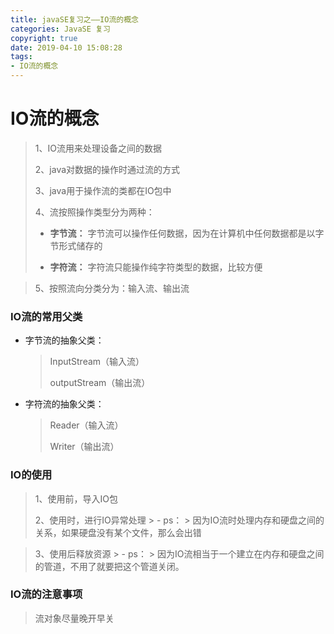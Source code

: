 ```yaml
---
title: javaSE复习之——IO流的概念
categories: JavaSE 复习
copyright: true
date: 2019-04-10 15:08:28
tags:
- IO流的概念
---
```

# IO流的概念
> 1、IO流用来处理设备之间的数据
> 
> 2、java对数据的操作时通过流的方式
> 
> 3、java用于操作流的类都在IO包中
> 
> 4、流按照操作类型分为两种：
> - **字节流：**
> 字节流可以操作任何数据，因为在计算机中任何数据都是以字节形式储存的
> 
> - **字符流：**
> 字符流只能操作纯字符类型的数据，比较方便

<!--more-->

> 5、按照流向分类分为：输入流、输出流

### IO流的常用父类
- 字节流的抽象父类：
	> InputStream（输入流）
	> 
	> outputStream（输出流）
- 字符流的抽象父类：
	> Reader（输入流）
	> 
	> Writer（输出流）

### IO的使用
> 1、使用前，导入IO包
> 
> 2、使用时，进行IO异常处理
	> - ps：
	> 因为IO流时处理内存和硬盘之间的关系，如果硬盘没有某个文件，那么会出错


> 3、使用后释放资源
	> - ps：
	> 因为IO流相当于一个建立在内存和硬盘之间的管道，不用了就要把这个管道关闭。

### IO流的注意事项
> 流对象尽量晚开早关